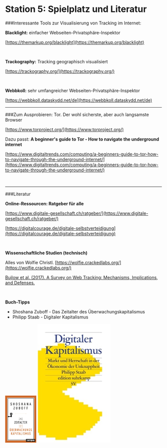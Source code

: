 # **Station 5: Spielplatz und Literatur**

###Interessante Tools zur Visualisierung von Tracking im Internet:

**Blacklight:** einfacher Webseiten-Privatsphäre-Inspektor

[https://themarkup.org/blacklight](https://themarkup.org/blacklight)

<br>

**Trackography:** Tracking geographisch visualisiert

[https://trackography.org/](https://trackography.org/)

<br>

**Webbkoll:** sehr umfangreicher Webseiten-Privatsphäre-Inspektor

[https://webbkoll.dataskydd.net/de](https://webbkoll.dataskydd.net/de)
<br>

---

###Zum Ausprobieren: Tor. Der wohl sicherste, aber auch langsamste Browser

[https://www.torproject.org/](https://www.torproject.org/)

Dazu passt: **A beginner's guide to Tor - How to navigate the underground internet**

[https://www.digitaltrends.com/computing/a-beginners-guide-to-tor-how-to-navigate-through-the-underground-internet/](https://www.digitaltrends.com/computing/a-beginners-guide-to-tor-how-to-navigate-through-the-underground-internet/)

<br>

---

###Literatur

**Online-Ressourcen: Ratgeber für alle**

[https://www.digitale-gesellschaft.ch/ratgeber/](https://www.digitale-gesellschaft.ch/ratgeber/)

[https://digitalcourage.de/digitale-selbstverteidigung](https://digitalcourage.de/digitale-selbstverteidigung)

<br>

**Wissenschaftliche Studien (technisch)**

Alles von Wolfie Christl. [https://wolfie.crackedlabs.org/](https://wolfie.crackedlabs.org/)

[Bujlow et al. (2017). A Survey on Web Tracking: Mechanisms, Implications, and Defenses.](https://upcommons.upc.edu/bitstream/handle/2117/108437/web_tracking_survey-postprint.pdf)

<br>

**Buch-Tipps**

- Shoshana Zuboff - Das Zeitalter des Überwachungskapitalismus
- Philipp Staab - Digitaler Kapitalismus

![](stationenmedia/buch1.png)
![](stationenmedia/buch2.jpg)